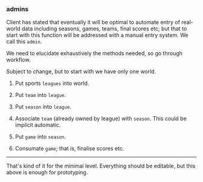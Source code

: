 


### admins

Client has stated that eventually it will be optimal to automate entry of real-world data including seasons, games, teams, final scores etc; but that to start with this function will be addressed with a manual entry system.  We call this `admin`.

We need to elucidate exhaustively the methods needed, so go through workflow.

Subject to change, but to start with we have only one world.  

1. Put sports `leagues` into world.


2.  Put `team` into `league`.

3.  Put `season` into `league`.

4.  Associate `team` (already owned by league) with `season`.  This could be implicit automatic.

5. Put `game` into `season`.

6. Consumate `game`; that is, finalise scores etc.

_________________________


That's kind of it for the minimal level.  Everything should be editable, but this above is enough for prototyping.
